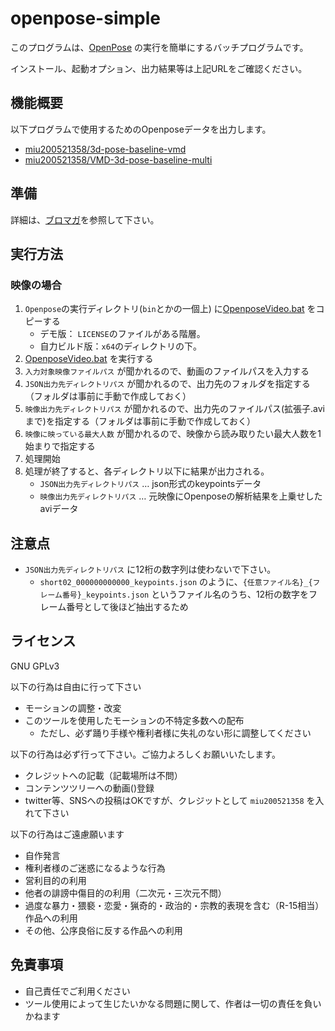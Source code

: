 # openpose-simple

このプログラムは、[OpenPose](https://github.com/CMU-Perceptual-Computing-Lab/openpose) の実行を簡単にするバッチプログラムです。

インストール、起動オプション、出力結果等は上記URLをご確認ください。

## 機能概要

以下プログラムで使用するためのOpenposeデータを出力します。

 - [miu200521358/3d-pose-baseline-vmd](https://github.com/miu200521358/3d-pose-baseline-vmd)
 - [miu200521358/VMD-3d-pose-baseline-multi](https://github.com/miu200521358/VMD-3d-pose-baseline-multi)


## 準備

詳細は、[ブロマガ]()を参照して下さい。

## 実行方法

### 映像の場合

1. `Openpose`の実行ディレクトリ(`bin`とかの一個上) に[OpenposeVideo.bat](OpenposeVideo.bat) をコピーする
    - デモ版： `LICENSE`のファイルがある階層。
    - 自力ビルド版：`x64`のディレクトリの下。
1. [OpenposeVideo.bat](OpenposeVideo.bat) を実行する
1. `入力対象映像ファイルパス` が聞かれるので、動画のファイルパスを入力する
1. `JSON出力先ディレクトリパス` が聞かれるので、出力先のフォルダを指定する（フォルダは事前に手動で作成しておく）
1. `映像出力先ディレクトリパス` が聞かれるので、出力先のファイルパス(拡張子.aviまで)を指定する（フォルダは事前に手動で作成しておく）
1. `映像に映っている最大人数` が聞かれるので、映像から読み取りたい最大人数を1始まりで指定する
1. 処理開始
1. 処理が終了すると、各ディレクトリ以下に結果が出力される。
    - `JSON出力先ディレクトリパス` … json形式のkeypointsデータ
    - `映像出力先ディレクトリパス` … 元映像にOpenposeの解析結果を上乗せしたaviデータ

## 注意点

- `JSON出力先ディレクトリパス` に12桁の数字列は使わないで下さい。
    - `short02_000000000000_keypoints.json` のように、`{任意ファイル名}_{フレーム番号}_keypoints.json` というファイル名のうち、12桁の数字をフレーム番号として後ほど抽出するため

## ライセンス
GNU GPLv3

以下の行為は自由に行って下さい

- モーションの調整・改変
- このツールを使用したモーションの不特定多数への配布
    - ただし、必ず踊り手様や権利者様に失礼のない形に調整してください

以下の行為は必ず行って下さい。ご協力よろしくお願いいたします。

- クレジットへの記載（記載場所は不問）
- コンテンツツリーへの動画()登録
- twitter等、SNSへの投稿はOKですが、クレジットとして `miu200521358` を入れて下さい

以下の行為はご遠慮願います

- 自作発言
- 権利者様のご迷惑になるような行為
- 営利目的の利用
- 他者の誹謗中傷目的の利用（二次元・三次元不問）
- 過度な暴力・猥褻・恋愛・猟奇的・政治的・宗教的表現を含む（R-15相当）作品への利用
- その他、公序良俗に反する作品への利用

## 免責事項

- 自己責任でご利用ください
- ツール使用によって生じたいかなる問題に関して、作者は一切の責任を負いかねます
